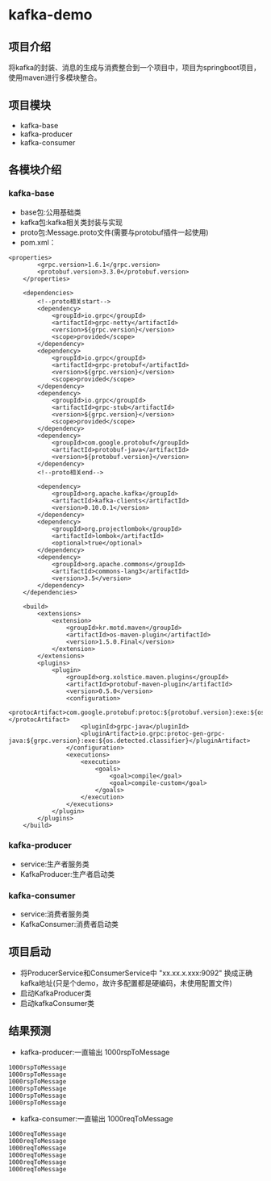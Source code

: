 kafka-demo
===
## 项目介绍
将kafka的封装、消息的生成与消费整合到一个项目中，项目为springboot项目，使用maven进行多模块整合。

## 项目模块
- kafka-base
- kafka-producer
- kafka-consumer

## 各模块介绍
### kafka-base
- base包:公用基础类 
- kafka包:kafka相关类封装与实现
- proto包:Message.proto文件(需要与protobuf插件一起使用)
- pom.xml：
```
<properties>
        <grpc.version>1.6.1</grpc.version>
        <protobuf.version>3.3.0</protobuf.version>
    </properties>

    <dependencies>
        <!--proto相关start-->
        <dependency>
            <groupId>io.grpc</groupId>
            <artifactId>grpc-netty</artifactId>
            <version>${grpc.version}</version>
            <scope>provided</scope>
        </dependency>
        <dependency>
            <groupId>io.grpc</groupId>
            <artifactId>grpc-protobuf</artifactId>
            <version>${grpc.version}</version>
            <scope>provided</scope>
        </dependency>
        <dependency>
            <groupId>io.grpc</groupId>
            <artifactId>grpc-stub</artifactId>
            <version>${grpc.version}</version>
            <scope>provided</scope>
        </dependency>
        <dependency>
            <groupId>com.google.protobuf</groupId>
            <artifactId>protobuf-java</artifactId>
            <version>${protobuf.version}</version>
        </dependency>
        <!--proto相关end-->

        <dependency>
            <groupId>org.apache.kafka</groupId>
            <artifactId>kafka-clients</artifactId>
            <version>0.10.0.1</version>
        </dependency>
        <dependency>
            <groupId>org.projectlombok</groupId>
            <artifactId>lombok</artifactId>
            <optional>true</optional>
        </dependency>
        <dependency>
            <groupId>org.apache.commons</groupId>
            <artifactId>commons-lang3</artifactId>
            <version>3.5</version>
        </dependency>
    </dependencies>

    <build>
        <extensions>
            <extension>
                <groupId>kr.motd.maven</groupId>
                <artifactId>os-maven-plugin</artifactId>
                <version>1.5.0.Final</version>
            </extension>
        </extensions>
        <plugins>
            <plugin>
                <groupId>org.xolstice.maven.plugins</groupId>
                <artifactId>protobuf-maven-plugin</artifactId>
                <version>0.5.0</version>
                <configuration>
                    <protocArtifact>com.google.protobuf:protoc:${protobuf.version}:exe:${os.detected.classifier}</protocArtifact>
                    <pluginId>grpc-java</pluginId>
                    <pluginArtifact>io.grpc:protoc-gen-grpc-java:${grpc.version}:exe:${os.detected.classifier}</pluginArtifact>
                </configuration>
                <executions>
                    <execution>
                        <goals>
                            <goal>compile</goal>
                            <goal>compile-custom</goal>
                        </goals>
                    </execution>
                </executions>
            </plugin>
        </plugins>
    </build>
```
### kafka-producer
- service:生产者服务类
- KafkaProducer:生产者启动类
### kafka-consumer
- service:消费者服务类
- KafkaConsumer:消费者启动类

## 项目启动
- 将ProducerService和ConsumerService中 "xx.xx.x.xxx:9092" 换成正确kafka地址(只是个demo，故许多配置都是硬编码，未使用配置文件)
- 启动KafkaProducer类
- 启动kafkaConsumer类

## 结果预测
- kafka-producer:一直输出 1000rspToMessage
```
1000rspToMessage
1000rspToMessage
1000rspToMessage
1000rspToMessage
1000rspToMessage
1000rspToMessage
```
- kafka-consumer:一直输出 1000reqToMessage
```
1000reqToMessage
1000reqToMessage
1000reqToMessage
1000reqToMessage
1000reqToMessage
1000reqToMessage
```


